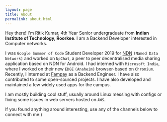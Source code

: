 ```yaml
---
layout: page
title: About
permalink: about.html
---
```


Hey there! I'm Ritik Kumar, 4th Year Senior undergraduate from **Indian Institute of Technology, Roorkee**. I am a
Backend Developer interested in Computer networks.

I was `Google Summer of Code` Student Developer 2019 for [NDN](https://named-data.net/project/) `(Named Data Network)`
and worked on `NpChat`, a peer to peer decentralised media sharing application based on NDN for Android. I had interned
with `Microsoft India`, where I worked on their new `EDGE` `(Anaheim)` browser-based on `Chromium`. Recently, I
interned at [Fampay](https://fampay.in) as a Backend Engineer. I have also contributed to some open-sourced projects. I
have also developed and maintained a few widely used apps for the campus.

I am mostly building cool stuff, usually around Linux messing with configs or fixing some issues in web servers hosted
on `AWS`.

If you found anything around interesting, use any of the channels below to connect with me:)

<div align="center">
<p>
<a href="mailto:ritikkne@gmail.com"><i class="fa fa-envelope-o fa-fw" aria-hidden="true" style="font-size:40px;color:#2980b9"></i></a>
&nbsp; &nbsp; &nbsp;
<a href="https://github.com/dev-ritik"><i class="fa fa-github" aria-hidden="true" style="font-size:40px;color:#2980b9"></i></a>
&nbsp; &nbsp; &nbsp;
<a href="https://twitter.com/ritik___"><i class="fa fa-twitter" aria-hidden="true" style="font-size:40px;color:#2980b9"></i></a>
&nbsp; &nbsp; &nbsp;
<a href="https://www.linkedin.com/in/ritik-kumar/"><i class="fa fa-linkedin" aria-hidden="true" style="font-size:40px;color:#2980b9"></i></a>
&nbsp; &nbsp; &nbsp;
<a href="https://ritikk.medium.com/"><i class="fa fa-medium" aria-hidden="true" style="font-size:40px;color:#2980b9"></i></a>
&nbsp; &nbsp; &nbsp;
<a href="https://www.youtube.com/channel/UCaBW8G_TO9dQ9yjlmsAjpsg"><i class="fa fa-youtube" aria-hidden="true" style="font-size:40px;color:#2980b9"></i></a>
&nbsp; &nbsp; &nbsp;
<a href="/key.pub"><i class="fa fa-key" aria-hidden="true" style="font-size:40px;color:#2980b9"></i></a>
&nbsp; &nbsp; &nbsp;
</p>
</div>
